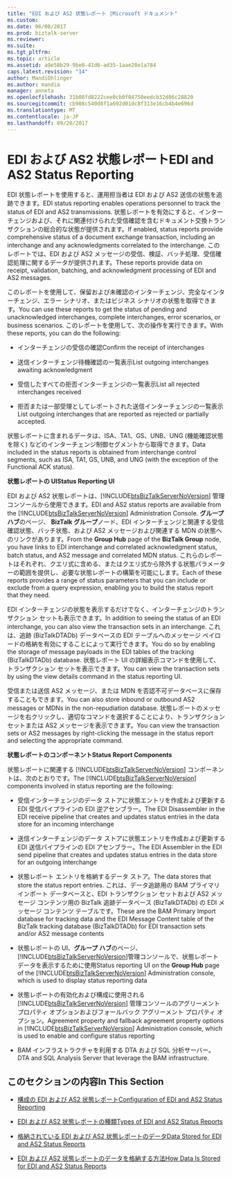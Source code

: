 ```yaml
---
title: "EDI および AS2 状態レポート |Microsoft ドキュメント"
ms.custom: 
ms.date: 06/08/2017
ms.prod: biztalk-server
ms.reviewer: 
ms.suite: 
ms.tgt_pltfrm: 
ms.topic: article
ms.assetid: a9e58b29-9be0-41d6-ad35-1aae28e1a784
caps.latest.revision: "14"
author: MandiOhlinger
ms.author: mandia
manager: anneta
ms.openlocfilehash: 31b08fd8222cee0cb0f04750eedcb32d06c28820
ms.sourcegitcommit: cb908c540d8f1a692d01dc8f313e16cb4b4e696d
ms.translationtype: MT
ms.contentlocale: ja-JP
ms.lasthandoff: 09/20/2017
---
```

# <a name="edi-and-as2-status-reporting"></a><span data-ttu-id="8a829-102">EDI および AS2 状態レポート</span><span class="sxs-lookup"><span data-stu-id="8a829-102">EDI and AS2 Status Reporting</span></span>
<span data-ttu-id="8a829-103">EDI 状態レポートを使用すると、運用担当者は EDI および AS2 送信の状態を追跡できます。</span><span class="sxs-lookup"><span data-stu-id="8a829-103">EDI status reporting enables operations personnel to track the status of EDI and AS2 transmissions.</span></span> <span data-ttu-id="8a829-104">状態レポートを有効にすると、インターチェンジおよび、それに関連付けられた受信確認を含むドキュメント交換トランザクションの総合的な状態が提供されます。</span><span class="sxs-lookup"><span data-stu-id="8a829-104">If enabled, status reports provide comprehensive status of a document exchange transaction, including an interchange and any acknowledgments correlated to the interchange.</span></span> <span data-ttu-id="8a829-105">このレポートでは、EDI および AS2 メッセージの受信、検証、バッチ処理、受信確認処理に関するデータが提供されます。</span><span class="sxs-lookup"><span data-stu-id="8a829-105">These reports provide data on receipt, validation, batching, and acknowledgment processing of EDI and AS2 messages.</span></span>  
  
 <span data-ttu-id="8a829-106">このレポートを使用して、保留および未確認のインターチェンジ、完全なインターチェンジ、エラー シナリオ、またはビジネス シナリオの状態を取得できます。</span><span class="sxs-lookup"><span data-stu-id="8a829-106">You can use these reports to get the status of pending and unacknowledged interchanges, complete interchanges, error scenarios, or business scenarios.</span></span> <span data-ttu-id="8a829-107">このレポートを使用して、次の操作を実行できます。</span><span class="sxs-lookup"><span data-stu-id="8a829-107">With these reports, you can do the following:</span></span>  
  
-   <span data-ttu-id="8a829-108">インターチェンジの受信の確認</span><span class="sxs-lookup"><span data-stu-id="8a829-108">Confirm the receipt of interchanges</span></span>  
  
-   <span data-ttu-id="8a829-109">送信インターチェンジ待機確認の一覧表示</span><span class="sxs-lookup"><span data-stu-id="8a829-109">List outgoing interchanges awaiting acknowledgment</span></span>  
  
-   <span data-ttu-id="8a829-110">受信したすべての拒否インターチェンジの一覧表示</span><span class="sxs-lookup"><span data-stu-id="8a829-110">List all rejected interchanges received</span></span>  
  
-   <span data-ttu-id="8a829-111">拒否または一部受理としてレポートされた送信インターチェンジの一覧表示</span><span class="sxs-lookup"><span data-stu-id="8a829-111">List outgoing interchanges that are reported as rejected or partially accepted.</span></span>  
  
 <span data-ttu-id="8a829-112">状態レポートに含まれるデータは、ISA、TA1、GS、UNB、UNG (機能確認状態を除く) などのインターチェンジ制御セグメントから取得できます。</span><span class="sxs-lookup"><span data-stu-id="8a829-112">Data included in the status reports is obtained from interchange control segments, such as ISA, TA1, GS, UNB, and UNG (with the exception of the Functional ACK status).</span></span>  
  
 <span data-ttu-id="8a829-113">**状態レポートの UI**</span><span class="sxs-lookup"><span data-stu-id="8a829-113">**Status Reporting UI**</span></span>  
  
 <span data-ttu-id="8a829-114">EDI および AS2 状態レポートは、[!INCLUDE[btsBizTalkServerNoVersion](../includes/btsbiztalkservernoversion-md.md)] 管理コンソールから使用できます。</span><span class="sxs-lookup"><span data-stu-id="8a829-114">EDI and AS2 status reports are available from the [!INCLUDE[btsBizTalkServerNoVersion](../includes/btsbiztalkservernoversion-md.md)] Administration Console.</span></span> <span data-ttu-id="8a829-115">**グループ ハブ**のページ、 **BizTalk グループ**ノード、EDI インターチェンジと関連する受信確認状態、バッチ状態、および AS2 メッセージおよび関連する MDN の状態へのリンクがあります。</span><span class="sxs-lookup"><span data-stu-id="8a829-115">From the **Group Hub** page of the **BizTalk Group** node, you have links to EDI interchange and correlated acknowledgment status, batch status, and AS2 message and correlated MDN status.</span></span> <span data-ttu-id="8a829-116">これらのレポートはそれぞれ、クエリ式に含める、またはクエリ式から除外する状態パラメーターの範囲を提供し、必要な状態レポートの構築を可能にします。</span><span class="sxs-lookup"><span data-stu-id="8a829-116">Each of these reports provides a range of status parameters that you can include or exclude from a query expression, enabling you to build the status report that they need.</span></span>  
  
 <span data-ttu-id="8a829-117">EDI インターチェンジの状態を表示するだけでなく、インターチェンジのトランザクション セットも表示できます。</span><span class="sxs-lookup"><span data-stu-id="8a829-117">In addition to seeing the status of an EDI interchange, you can also view the transaction sets in an interchange.</span></span> <span data-ttu-id="8a829-118">これは、追跡 (BizTalkDTADb) データベースの EDI テーブルへのメッセージ ペイロードの格納を有効にすることによって実行できます。</span><span class="sxs-lookup"><span data-stu-id="8a829-118">You do so by enabling the storage of message payloads in the EDI tables of the tracking (BizTalkDTADb) database.</span></span> <span data-ttu-id="8a829-119">状態レポート UI の詳細表示コマンドを使用して、トランザクション セットを表示できます。</span><span class="sxs-lookup"><span data-stu-id="8a829-119">You can view the transaction sets by using the view details command in the status reporting UI.</span></span>  
  
 <span data-ttu-id="8a829-120">受信または送信 AS2 メッセージ、または MDN を否認不可データベースに保存することもできます。</span><span class="sxs-lookup"><span data-stu-id="8a829-120">You can also store inbound or outbound AS2 messages or MDNs in the non-repudiation database.</span></span> <span data-ttu-id="8a829-121">状態レポートのメッセージを右クリックし、適切なコマンドを選択することにより、トランザクション セットまたは AS2 メッセージを表示できます。</span><span class="sxs-lookup"><span data-stu-id="8a829-121">You can view the transaction sets or AS2 messages by right-clicking the message in the status report and selecting the appropriate command.</span></span>  
  
 <span data-ttu-id="8a829-122">**状態レポートのコンポーネント**</span><span class="sxs-lookup"><span data-stu-id="8a829-122">**Status Report Components**</span></span>  
  
 <span data-ttu-id="8a829-123">状態レポートに関連する [!INCLUDE[btsBizTalkServerNoVersion](../includes/btsbiztalkservernoversion-md.md)] コンポーネントは、次のとおりです。</span><span class="sxs-lookup"><span data-stu-id="8a829-123">The [!INCLUDE[btsBizTalkServerNoVersion](../includes/btsbiztalkservernoversion-md.md)] components involved in status reporting are the following:</span></span>  
  
-   <span data-ttu-id="8a829-124">受信インターチェンジのデータ ストアに状態エントリを作成および更新する EDI 受信パイプラインの EDI 逆アセンブラー。</span><span class="sxs-lookup"><span data-stu-id="8a829-124">The EDI Disassembler in the EDI receive pipeline that creates and updates status entries in the data store for an incoming interchange</span></span>  
  
-   <span data-ttu-id="8a829-125">送信インターチェンジのデータ ストアに状態エントリを作成および更新する EDI 送信パイプラインの EDI アセンブラー。</span><span class="sxs-lookup"><span data-stu-id="8a829-125">The EDI Assembler in the EDI send pipeline that creates and updates status entries in the data store for an outgoing interchange</span></span>  
  
-   <span data-ttu-id="8a829-126">状態レポート エントリを格納するデータ ストア。</span><span class="sxs-lookup"><span data-stu-id="8a829-126">The data stores that store the status report entries.</span></span> <span data-ttu-id="8a829-127">これは、データ追跡用の BAM プライマリ インポート データベースと、EDI トランザクション セットおよび AS2 メッセージ コンテンツ用の BizTalk 追跡データベース (BizTalkDTADb) の EDI メッセージ コンテンツ テーブルです。</span><span class="sxs-lookup"><span data-stu-id="8a829-127">These are the BAM Primary Import database for tracking data and the EDI Message Content table of the BizTalk tracking database (BizTalkDTADb) for EDI transaction sets and/or AS2 message contents</span></span>  
  
-   <span data-ttu-id="8a829-128">状態レポートの UI、**グループ ハブ**のページ、[!INCLUDE[btsBizTalkServerNoVersion](../includes/btsbiztalkservernoversion-md.md)]管理コンソールで、状態レポート データを表示するために使用</span><span class="sxs-lookup"><span data-stu-id="8a829-128">Status reporting UI on the **Group Hub** page of the [!INCLUDE[btsBizTalkServerNoVersion](../includes/btsbiztalkservernoversion-md.md)] Administration console, which is used to display status reporting data</span></span>  
  
-   <span data-ttu-id="8a829-129">状態レポートの有効化および構成に使用される [!INCLUDE[btsBizTalkServerNoVersion](../includes/btsbiztalkservernoversion-md.md)] 管理コンソールのアグリーメント プロパティ オプションおよびフォールバック アグリーメント プロパティ オプション。</span><span class="sxs-lookup"><span data-stu-id="8a829-129">Agreement property and fallback agreement property options in [!INCLUDE[btsBizTalkServerNoVersion](../includes/btsbiztalkservernoversion-md.md)] Administration console, which is used to enable and configure status reporting</span></span>  
  
-   <span data-ttu-id="8a829-130">BAM インフラストラクチャを利用する DTA および SQL 分析サーバー。</span><span class="sxs-lookup"><span data-stu-id="8a829-130">DTA and SQL Analysis Server that leverage the BAM infrastructure.</span></span>  
  
## <a name="in-this-section"></a><span data-ttu-id="8a829-131">このセクションの内容</span><span class="sxs-lookup"><span data-stu-id="8a829-131">In This Section</span></span>  
  
-   [<span data-ttu-id="8a829-132">構成の EDI および AS2 状態レポート</span><span class="sxs-lookup"><span data-stu-id="8a829-132">Configuration of EDI and AS2 Status Reporting</span></span>](../core/configuration-of-edi-and-as2-status-reporting.md)  
  
-   [<span data-ttu-id="8a829-133">EDI および AS2 状態レポートの種類</span><span class="sxs-lookup"><span data-stu-id="8a829-133">Types of EDI and AS2 Status Reports</span></span>](../core/types-of-edi-and-as2-status-reports.md)  
  
-   [<span data-ttu-id="8a829-134">格納されている EDI および AS2 状態レポートのデータ</span><span class="sxs-lookup"><span data-stu-id="8a829-134">Data Stored for EDI and AS2 Status Reports</span></span>](../core/data-stored-for-edi-and-as2-status-reports.md)  
  
-   [<span data-ttu-id="8a829-135">EDI および AS2 状態レポートのデータを格納する方法</span><span class="sxs-lookup"><span data-stu-id="8a829-135">How Data Is Stored for EDI and AS2 Status Reports</span></span>](../core/how-data-is-stored-for-edi-and-as2-status-reports.md)
